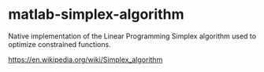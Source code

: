 # matlab-simplex-algorithm
Native implementation of the Linear Programming Simplex algorithm used to optimize constrained functions.


https://en.wikipedia.org/wiki/Simplex_algorithm
